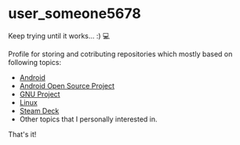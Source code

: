 # user_someone5678

Keep trying until it works... :) 💻

Profile for storing and cotributing repositories which mostly based on following topics:
* [Android](https://www.android.com/)
* [Android Open Source Project](https://source.android.com/)
* [GNU Project](https://www.gnu.org/home.en.html)
* [Linux](https://www.linux.org/)
* [Steam Deck](https://store.steampowered.com/steamdeck)
* Other topics that I personally interested in.

That's it!
